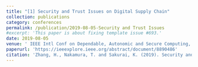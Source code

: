 ```yaml
---
title: "[1] Security and Trust Issues on Digital Supply Chain"
collection: publications
category: conferences
permalink: /publication/2019-08-05-Security and Trust Issues
#excerpt: 'This paper is about fixing template issue #693.'
date: 2019-08-05
venue: ' IEEE Intl Conf on Dependable, Autonomic and Secure Computing, Intl Conf on Pervasive Intelligence and Computing, Intl Conf on Cloud and Big Data Computing, Intl Conf on Cyber Science and Technology Congress (DASC/PiCom/CBDCom/CyberSciTech)'
paperurl: 'https://ieeexplore.ieee.org/abstract/document/8890486'
citation: 'Zhang, H., Nakamura, T. and Sakurai, K. (2019). Security and Trust Issues on Digital Supply Chain. The 4th IEEE Cyber Science and Technology Congress (CyberSciTech2019). (International)'
---
```

